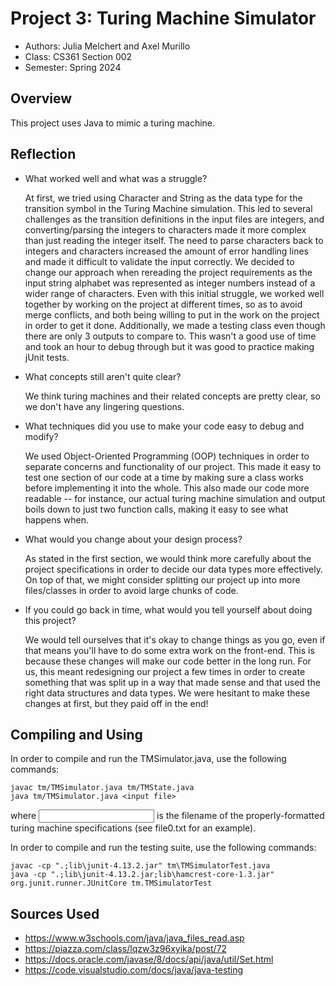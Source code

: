 # Project 3: Turing Machine Simulator

* Authors: Julia Melchert and Axel Murillo
* Class: CS361 Section 002
* Semester: Spring 2024

## Overview

This project uses Java to mimic a turing machine.

## Reflection

* What worked well and what was a struggle?

    At first, we tried using Character and String as the data type for the transition symbol in the Turing Machine simulation. 
    This led to several challenges as the transition definitions in the input files are integers, and converting/parsing the integers
    to characters made it more complex than just reading the integer itself. The need to parse characters back to integers and characters increased
    the amount of error handling lines and made it difficult to validate the input correctly. We decided to change our approach when rereading 
    the project requirements as the input string alphabet was represented as integer numbers instead of a wider range of characters.
    Even with this initial struggle, we worked well together by working on the project at different times, so as to avoid merge conflicts, and 
    both being willing to put in the work on the project in order to get it done. Additionally, we made a testing class even though there are only
    3 outputs to compare to. This wasn't a good use of time and took an hour to debug through but it was good to practice making jUnit tests.

* What concepts still aren't quite clear?

    We think turing machines and their related concepts are pretty clear, so we don't have any lingering questions.

* What techniques did you use to make your code easy to debug and modify?

    We used Object-Oriented Programming (OOP) techniques in order to separate concerns and functionality of our project. This made it easy 
    to test one section of our code at a time by making sure a class works before implementing it into the whole. This also made our code 
    more readable -- for instance, our actual turing machine simulation and output boils down to just two function calls, making it easy to see 
    what happens when.

* What would you change about your design process?

    As stated in the first section, we would think more carefully about the project specifications in order to decide our data types more 
    effectively. On top of that, we might consider splitting our project up into more files/classes in order to avoid large chunks of 
    code.

* If you could go back in time, what would you tell yourself about doing this project?

    We would tell ourselves that it's okay to change things as you go, even if that means you'll have to do some extra work on the front-end. This 
    is because these changes will make our code better in the long run. For us, this meant redesigning our project a few times in order to create 
    something that was split up in a way that made sense and that used the right data structures and data types. We were hesitant to make these changes 
    at first, but they paid off in the end!

## Compiling and Using

In order to compile and run the TMSimulator.java, use the following commands:
```
javac tm/TMSimulator.java tm/TMState.java
java tm/TMSimulator.java <input file>
```
where <input file> is the filename of the properly-formatted turing machine specifications (see file0.txt for an example).

In order to compile and run the testing suite, use the following commands:
```
javac -cp ".;lib\junit-4.13.2.jar" tm\TMSimulatorTest.java
java -cp ".;lib\junit-4.13.2.jar;lib\hamcrest-core-1.3.jar" org.junit.runner.JUnitCore tm.TMSimulatorTest
```

## Sources Used

* https://www.w3schools.com/java/java_files_read.asp
* https://piazza.com/class/lqzw3z96xyika/post/72
* https://docs.oracle.com/javase/8/docs/api/java/util/Set.html
* https://code.visualstudio.com/docs/java/java-testing
